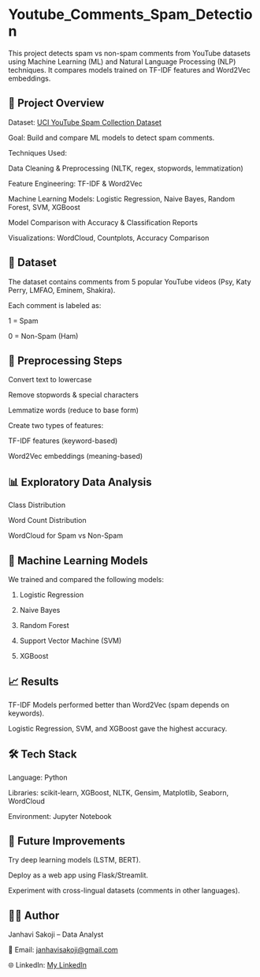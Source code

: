 # Youtube_Comments_Spam_Detection
This project detects spam vs non-spam comments from YouTube datasets using Machine Learning (ML) and Natural Language Processing (NLP) techniques.
It compares models trained on TF-IDF features and Word2Vec embeddings.

## 🚀 Project Overview

Dataset: [UCI YouTube Spam Collection Dataset](https://archive.ics.uci.edu/dataset/380/youtube+spam+collection)  

Goal: Build and compare ML models to detect spam comments.

Techniques Used:

Data Cleaning & Preprocessing (NLTK, regex, stopwords, lemmatization)

Feature Engineering: TF-IDF & Word2Vec

Machine Learning Models: Logistic Regression, Naive Bayes, Random Forest, SVM, XGBoost

Model Comparison with Accuracy & Classification Reports

Visualizations: WordCloud, Countplots, Accuracy Comparison

## 📂 Dataset

The dataset contains comments from 5 popular YouTube videos (Psy, Katy Perry, LMFAO, Eminem, Shakira).

Each comment is labeled as:

1 = Spam

0 = Non-Spam (Ham)

## 🧹 Preprocessing Steps

Convert text to lowercase

Remove stopwords & special characters

Lemmatize words (reduce to base form)

Create two types of features:

TF-IDF features (keyword-based)

Word2Vec embeddings (meaning-based)

## 📊 Exploratory Data Analysis

Class Distribution

Word Count Distribution

WordCloud for Spam vs Non-Spam

## 🤖 Machine Learning Models

We trained and compared the following models:

1. Logistic Regression

2. Naive Bayes

3. Random Forest

4. Support Vector Machine (SVM)

5. XGBoost

## 📈 Results

TF-IDF Models performed better than Word2Vec (spam depends on keywords).

Logistic Regression, SVM, and XGBoost gave the highest accuracy.

## 🛠️ Tech Stack

Language: Python

Libraries: scikit-learn, XGBoost, NLTK, Gensim, Matplotlib, Seaborn, WordCloud

Environment: Jupyter Notebook

## 📌 Future Improvements

Try deep learning models (LSTM, BERT).

Deploy as a web app using Flask/Streamlit.

Experiment with cross-lingual datasets (comments in other languages).

## 👩‍💻 Author

Janhavi Sakoji – Data Analyst 

📧 Email: [janhavisakoji@gmail.com](janhavisakoji@gmail.com)

🌐 LinkedIn: [My LinkedIn](https://linkedin.com/in/janhavisakoji)
